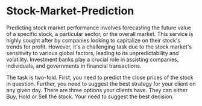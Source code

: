 # Stock-Market-Prediction

Predicting stock market performance involves forecasting the future value of a specific stock, a particular sector, or the overall market. This service is highly sought after by companies looking to capitalize on their stock's trends for profit. However, it's a challenging task due to the stock market's sensitivity to various global factors, leading to its unpredictability and volatility. Investment banks play a crucial role in assisting companies, individuals, and governments in financial transactions.

The task is two-fold. First, you need to predict the close prices of the stock in question. Further, you need to suggest the best strategy for your client on any given day. There are three options your clients have. They can either Buy, Hold or Sell the stock. Your need to suggest the best decision.
